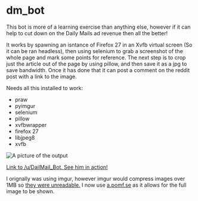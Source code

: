 dm_bot
======

This bot is more of a learning exercise than anything else, however if it can help to cut down on the Daily Mails ad revenue then all the better!

It works by spawning an isntance of Firefox 27 in an Xvfb virtual screen (So it can be ran headless), then using selenium to grab a screenshot of the whole page and mark some points for reference. The next step is to crop just the article out of the page by using pillow, and then save it as a jpg to save bandwidth. Once it has done that it can post a comment on the reddit post with a link to the image. 

Needs all this installed to work: 

* praw 
* pyimgur 
* selenium 
* pillow 
* xvfbwrapper
* firefox 27
* libjpeg8
* xvfb

![A picture of the output](http://i.imgur.com/gFrtGnb.png)

[Link to /u/DailMail_Bot. See him in action!](http://www.reddit.com/user/DailMail_Bot)

I orignally was using imgur, however imgur would compress images over 1MB so [they were unreadable.](https://i.imgur.com/CQ5tLg1.jpg) I now use [a.pomf.se](http://a.pomf.se/sodjxu.jpg) as it allows for the full image to be shown. 

